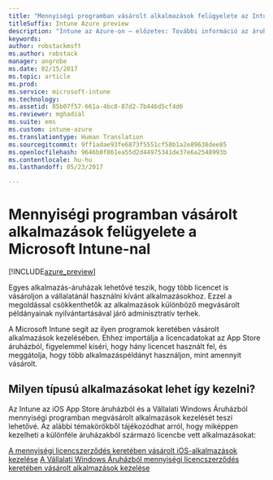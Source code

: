 ```yaml
---
title: "Mennyiségi programban vásárolt alkalmazások felügyelete az Intune-nal"
titleSuffix: Intune Azure preview
description: "Intune az Azure-on – előzetes: További információ az áruházakból származó, mennyiségi licencszerződés keretében vásárolt alkalmazások az Intune-nal való kezeléséről és figyeléséréről."
keywords: 
author: robstackmsft
ms.author: robstack
manager: angrobe
ms.date: 02/15/2017
ms.topic: article
ms.prod: 
ms.service: microsoft-intune
ms.technology: 
ms.assetid: 85b07f57-661a-4bc8-87d2-7b446d5cf4d6
ms.reviewer: mghadial
ms.suite: ems
ms.custom: intune-azure
ms.translationtype: Human Translation
ms.sourcegitcommit: 9ff1adae93fe6873f5551cf58b1a2e89638dee85
ms.openlocfilehash: 9646b0f861ea55d2d44975341de37e6a2548993b
ms.contentlocale: hu-hu
ms.lasthandoff: 05/23/2017

---
```


# <a name="manage-volume-purchased-apps-with-micrsoft-intune"></a>Mennyiségi programban vásárolt alkalmazások felügyelete a Microsoft Intune-nal

[!INCLUDE[azure_preview](./includes/azure_preview.md)]

Egyes alkalmazás-áruházak lehetővé teszik, hogy több licencet is vásároljon a vállalatánál használni kívánt alkalmazásokhoz. Ezzel a megoldással csökkenthetők az alkalmazások különböző megvásárolt példányainak nyilvántartásával járó adminisztratív terhek.

A Microsoft Intune segít az ilyen programok keretében vásárolt alkalmazások kezelésében. Ehhez importálja a licencadatokat az App Store áruházból, figyelemmel kíséri, hogy hány licencet használt fel, és meggátolja, hogy több alkalmazáspéldányt használjon, mint amennyit vásárolt.

## <a name="which-types-of-apps-can-you-manage"></a>Milyen típusú alkalmazásokat lehet így kezelni?

Az Intune az iOS App Store áruházból és a Vállalati Windows Áruházból mennyiségi programban megvásárolt alkalmazások kezelését teszi lehetővé. Az alábbi témakörökből tájékozódhat arról, hogy miképpen kezelheti a különféle áruházakból származó licencbe vett alkalmazásokat:

[A mennyiségi licencszerződés keretében vásárolt iOS-alkalmazások kezelése](vpp-apps-ios.md)
[A Vállalati Windows Áruházból mennyiségi licencszerződés keretében vásárolt alkalmazások kezelése](windows-store-for-business.md)

